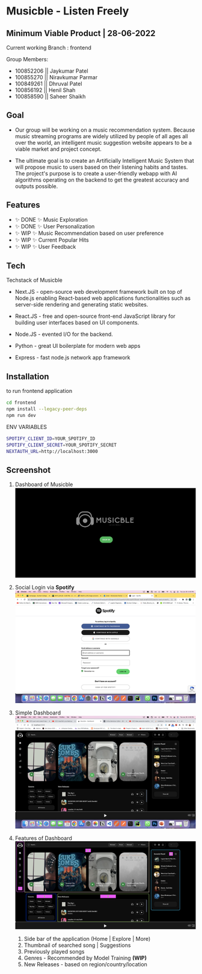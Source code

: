 # Musicble - Listen Freely
## Minimum Viable Product | 28-06-2022

Current working Branch : frontend

Group Members: 
* 100852206 || Jaykumar Patel
* 100855270 || Niravkumar Parmar
* 100849261 || Dhruval Patel
* 100856192 || Henil Shah
* 100858590 || Saheer Shaikh


## Goal 
- Our group will be working on a music recommendation system. Because music streaming programs are widely utilized by people of all ages all over the world, an intelligent music suggestion website appears to be a viable market and project concept.

- The ultimate goal is to create an Artificially Intelligent Music System that will propose music to users based on their listening habits and tastes. The project's purpose is to create a user-friendly webapp with AI algorithms operating on the backend to get the greatest accuracy and outputs possible.


## Features
- ✨ DONE ✨ Music Exploration
- ✨ DONE ✨ User Personalization
- ✨ WIP ✨ Music Recommendation based on user preference
- ✨ WIP ✨ Current Popular Hits
- ✨ WIP ✨ User Feedback

## Tech
Techstack of Musicble

- Next.JS - open-source web development framework built on top of Node.js enabling React-based web applications functionalities such as server-side rendering and generating static websites.

- React.JS - free and open-source front-end JavaScript library for building user interfaces based on UI components.

- Node.JS - evented I/O for the backend.

- Python - great UI boilerplate for modern web apps

- Express - fast node.js network app framework


## Installation

to run frontend application
```sh
cd frontend
npm install --legacy-peer-deps
npm run dev
```

ENV VARIABLES

```sh
SPOTIFY_CLIENT_ID=YOUR_SPOTIFY_ID
SPOTIFY_CLIENT_SECRET=YOUR_SPOTIFY_SECRET
NEXTAUTH_URL=http://localhost:3000
```

## Screenshot
1. Dashboard of Musicble
![plot](./screenshot/001-login-page.png)

2. Social Login via <b>Spotify</b>
![plot](./screenshot/002-spotify-social-login.png)

3. Simple Dashboard
![plot](./screenshot/003-dashboard.png)

4. Features of Dashboard
![plot](./screenshot/004-dashboard-featurea.png)
    1. Side bar of the application (Home | Explore | More)
    2. Thumbnail of searched song | Suggestions
    3. Previously played songs
    4. Genres - Recommended by Model Training <b>(WIP)</b>
    5. New Releases - based on region/country/location
